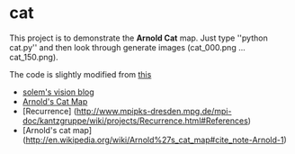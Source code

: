 cat
===

This project is to demonstrate the **Arnold Cat** map.
Just type ''python cat.py'' and then look through generate images (cat_000.png ... cat_150.png).

The code is slightly modified from [this](http://www.janeriksolem.net/2012/06/arnolds-cat-map.html)

* [solem's vision blog](http://www.janeriksolem.net/2012/06/arnolds-cat-map.html)
* [Arnold's Cat Map](http://www.jasondavies.com/catmap/)
* [Recurrence] (http://www.mpipks-dresden.mpg.de/mpi-doc/kantzgruppe/wiki/projects/Recurrence.html#References)
* [Arnold's cat map] (http://en.wikipedia.org/wiki/Arnold%27s_cat_map#cite_note-Arnold-1)

